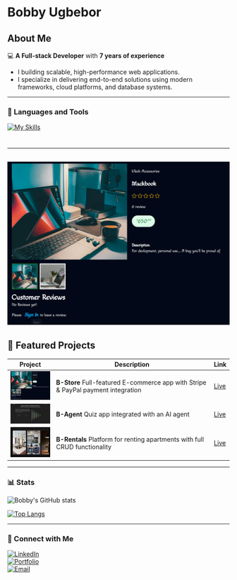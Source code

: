 # Bobby Ugbebor

## About Me
💻 **A Full-stack Developer** with **7 years of experience** 
- I building scalable, high-performance web applications.  
- I specialize in delivering end-to-end solutions using modern frameworks, cloud platforms, and database systems.  

---

### 🧰 Languages and Tools

[![My Skills](https://skillicons.dev/icons?i=typescript,javascript,python,nodejs,express,fastapi,react,nextjs,postgresql,mongodb,mysql,docker,kubernetes,aws,cypress,linux,nginx&perline=18)](https://skillicons.dev)

#

---
![image](https://github.com/MDBBee/MDBBee/blob/main/b-store.png?raw=true)
---

## 🌟 Featured Projects

| Project | Description | Link |
|---------|-------------|------|
| <img src="https://github.com/MDBBee/MDBBee/blob/main/b-store.png?raw=true" width="120"/>  | **B-Store** Full-featured E-commerce app with Stripe & PayPal payment integration | [Live](https://b-store-three.vercel.app) |
| <img src="https://github.com/MDBBee/MDBBee/blob/main/Screenshot%202025-08-14%20111419.png?raw=true" width="120"/>  | **B-Agent** Quiz app integrated with an AI agent | [Live](https://bagent.onrender.com) |
| <img src="https://github.com/MDBBee/MDBBee/blob/main/b-furnitures.png?raw=true" width="120"/> | **B-Rentals** Platform for renting apartments with full CRUD functionality | [Live](https://b-rentals.vercel.app) |


---

### 📊 Stats
![Bobby's GitHub stats](https://github-readme-stats.vercel.app/api?username=mdbbee&show_icons=true&theme=tokyonight)

[![Top Langs](https://github-readme-stats.vercel.app/api/top-langs/?username=mdbbee&layout=pie&hide_progress=true)](https://github.com/anuraghazra/github-readme-stats)

---

### 🤝 Connect with Me
[![LinkedIn](https://img.shields.io/badge/LinkedIn-blue?style=for-the-badge&logo=linkedin)](https://linkedin.com/in/yourprofile)  
[![Portfolio](https://img.shields.io/badge/Portfolio-black?style=for-the-badge&logo=vercel)](https://bobbyugbebor.com)  
[![Email](https://img.shields.io/badge/Email-white?style=for-the-badge&logo=gmail)](mailto:bobbyugbebor@gmail.com)  
